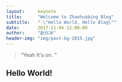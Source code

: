 ```yaml
---
layout:     keynote
title:      "Welcome to Zhaohuabing Blog"
subtitle:   " \"Hello World, Hello Blog\""
date:       2017-11-04 12:00:00
author:     "赵化冰"
header-img: "img/post-bg-2015.jpg"
---
```


> “Yeah It's on. ”


## Hello World!